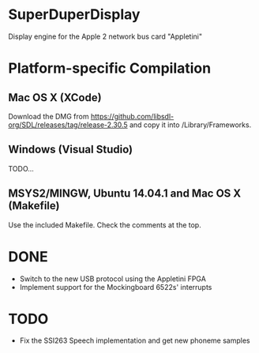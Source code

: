 # SuperDuperDisplay
Display engine for the Apple 2 network bus card "Appletini"

# Platform-specific Compilation
## Mac OS X (XCode)
Download the DMG from https://github.com/libsdl-org/SDL/releases/tag/release-2.30.5 and copy it into /Library/Frameworks.
## Windows (Visual Studio)
TODO...
## MSYS2/MINGW, Ubuntu 14.04.1 and Mac OS X (Makefile)
Use the included Makefile. Check the comments at the top.

# DONE
- Switch to the new USB protocol using the Appletini FPGA
- Implement support for the Mockingboard 6522s' interrupts

# TODO
- Fix the SSI263 Speech implementation and get new phoneme samples